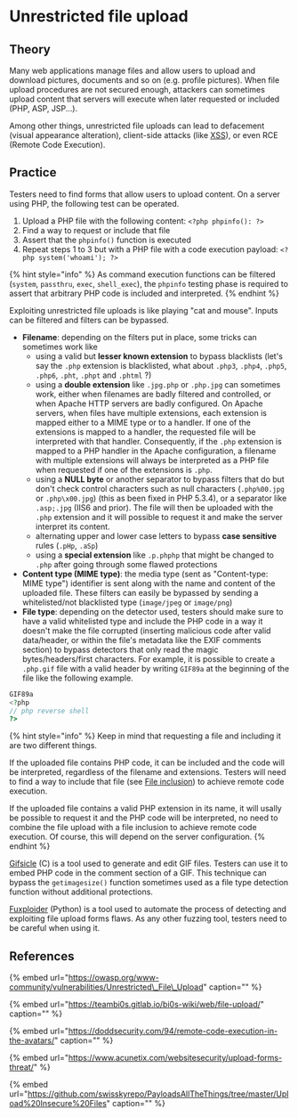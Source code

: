 # Unrestricted file upload

## Theory

Many web applications manage files and allow users to upload and download pictures, documents and so on \(e.g. profile pictures\). When file upload procedures are not secured enough, attackers can sometimes upload content that servers will execute when later requested or included \(PHP, ASP, JSP...\).

Among other things, unrestricted file uploads can lead to defacement \(visual appearance alteration\), client-side attacks \(like [XSS](xss-cross-site-scripting.md)\), or even RCE \(Remote Code Execution\).

## Practice

Testers need to find forms that allow users to upload content. On a server using PHP, the following test can be operated.

1. Upload a PHP file with the following content: `<?php phpinfo(): ?>`
2. Find a way to request or include that file
3. Assert that the `phpinfo()` function is executed
4. Repeat steps 1 to 3 but with a PHP file with a code execution payload: `<?php system('whoami'); ?>`

{% hint style="info" %}
As command execution functions can be filtered \(`system`, `passthru`, `exec`, `shell_exec`\), the `phpinfo` testing phase is required to assert that arbitrary PHP code is included and interpreted.
{% endhint %}

Exploiting unrestricted file uploads is like playing "cat and mouse". Inputs can be filtered and filters can be bypassed.

* **Filename**: depending on the filters put in place, some tricks can sometimes work like
  * using a valid but **lesser known extension** to bypass blacklists \(let's say the `.php` extension is blacklisted, what about `.php3`, `.php4`, `.php5`, `.php6`, `.pht`, `.phpt` and `.phtml` ?\)
  * using a **double extension** like `.jpg.php` or `.php.jpg` can sometimes work, either when filenames are badly filtered and controlled, or when Apache HTTP servers are badly configured. On Apache servers, when files have multiple extensions, each extension is mapped either to a MIME type or to a handler. If one of the extensions is mapped to a handler, the requested file will be interpreted with that handler. Consequently, if the `.php` extension is mapped to a PHP handler in the Apache configuration, a filename with multiple extensions will always be interpreted as a PHP file when requested if one of the extensions is `.php`. 
  * using a **NULL byte** or another separator to bypass filters that do but don't check control characters such as null characters \(`.php%00.jpg` or `.php\x00.jpg`\) \(this as been fixed in PHP 5.3.4\), or a separator like `.asp;.jpg` \(IIS6 and prior\). The file will then be uploaded with the `.php` extension and it will possible to request it and make the server interpret its content.
  * alternating upper and lower case letters to bypass **case sensitive** rules \(`.pHp`, `.aSp`\)
  * using a **special extension** like `.p.phphp` that might be changed to `.php` after going through some flawed protections
* **Content type \(MIME type\)**: the media type \(sent as "Content-type: MIME type"\) identifier is sent along with the name and content of the uploaded file. These filters can easily be bypassed by sending a whitelisted/not blacklisted type \(`image/jpeg` or `image/png`\)
* **File type**: depending on the detector used, testers should make sure to have a valid whitelisted type and include the PHP code in a way it doesn't make the file corrupted \(inserting malicious code after valid data/header, or within the file's metadata like the EXIF comments section\) to bypass detectors that only read the magic bytes/headers/first characters. For example, it is possible to create a `.php.gif` file with a valid header by writing `GIF89a` at the beginning of the file like the following example.

```php
GIF89a
<?php
// php reverse shell
?>
```

{% hint style="info" %}
Keep in mind that requesting a file and including it are two different things.

If the uploaded file contains PHP code, it can be included and the code will be interpreted, regardless of the filename and extensions. Testers will need to find a way to include that file \(see [File inclusion](file-inclusion.md)\) to achieve remote code execution.

If the uploaded file contains a valid PHP extension in its name, it will  usally be possible to request it and the PHP code will be interpreted, no need to combine the file upload with a file inclusion to achieve remote code execution. Of course, this will depend on the server configuration.
{% endhint %}

[Gifsicle](https://github.com/kohler/gifsicle) \(C\) is a tool used to generate and edit GIF files. Testers can use it to embed PHP code in the comment section of a GIF. This technique can bypass the `getimagesize()` function sometimes used as a file type detection function without additional protections.

[Fuxploider](https://github.com/almandin/fuxploider) \(Python\) is a tool used to automate the process of detecting and exploiting file upload forms flaws. As any other fuzzing tool, testers need to be careful when using it.

## References

{% embed url="https://owasp.org/www-community/vulnerabilities/Unrestricted\_File\_Upload" caption="" %}

{% embed url="https://teambi0s.gitlab.io/bi0s-wiki/web/file-upload/" caption="" %}

{% embed url="https://doddsecurity.com/94/remote-code-execution-in-the-avatars/" caption="" %}

{% embed url="https://www.acunetix.com/websitesecurity/upload-forms-threat/" %}

{% embed url="https://github.com/swisskyrepo/PayloadsAllTheThings/tree/master/Upload%20Insecure%20Files" caption="" %}

